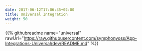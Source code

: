 ```yaml
---
date: 2017-06-12T17:06:35+02:00
title: Universal Integration
weight: 50
---
```


{{% githubreadme name="universal" rawUrl="https://raw.githubusercontent.com/symphonyoss/App-Integrations-Universal/dev/README.md" %}}